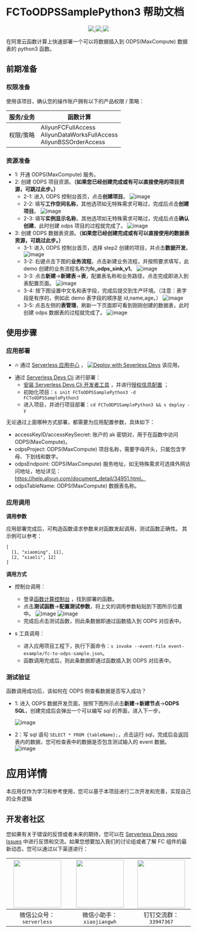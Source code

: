 # FCToODPSSamplePython3 帮助文档

<p align="center" class="flex justify-center">
    <a href="https://www.serverless-devs.com" class="ml-1">
    <img src="http://editor.devsapp.cn/icon?package=FCToODPSSamplePython3&type=packageType">
  </a>
  <a href="http://www.devsapp.cn/details.html?name=FCToODPSSamplePython3" class="ml-1">
    <img src="http://editor.devsapp.cn/icon?package=FCToODPSSamplePython3&type=packageVersion">
  </a>
  <a href="http://www.devsapp.cn/details.html?name=FCToODPSSamplePython3" class="ml-1">
    <img src="http://editor.devsapp.cn/icon?package=FCToODPSSamplePython3&type=packageDownload">
  </a>
</p>

<description>

在阿里云函数计算上快速部署一个可以将数据插入到 ODPS(MaxCompute) 数据表的 python3 函数。

</description>


## 前期准备

### 权限准备

使用该项目，确认您的操作账户拥有以下的产品权限 / 策略：


| 服务/业务 | 函数计算 |     
| --- |  --- |   
| 权限/策略 | AliyunFCFullAccess</br>AliyunDataWorksFullAccess</br>AliyunBSSOrderAccess |     


### 资源准备

  * 1: 开通 ODPS(MaxCompute) 服务。
  * 2: 创建 ODPS 项目资源。**（如果您已经创建完成或有可以直接使用的项目资源，可跳过此步。）**
    * 2-1: 进入 ODPS 控制台首页，点击**创建项目**。
    ![image](http://git.cn-hangzhou.oss-cdn.aliyun-inc.com/uploads/serverless/serverless-solutions/52a09da0785fa1a473953c2a3598d57c/image.png)
    * 2-2: 填写**工作空间名称**，其他选项如无特殊需求可略过，完成后点击**创建项目**。 
    ![image](http://git.cn-hangzhou.oss-cdn.aliyun-inc.com/uploads/serverless/serverless-solutions/eadd3641a31f7e03c3b6577f39e480c0/image.png)
    * 2-3: 填写**实例显示名称**，其他选项如无特殊需求可略过，完成后点击**确认创建**，此时创建 odps 项目的过程就完成了。
    ![image](http://git.cn-hangzhou.oss-cdn.aliyun-inc.com/uploads/serverless/serverless-solutions/4c0669d9eadb8cb1706294e21eb35920/image.png)
  * 3: 创建 ODPS 数据表资源。**（如果您已经创建完成或有可以直接使用的数据表资源，可跳过此步。）**
    * 3-1: 进入 ODPS 控制台首页，选择 step2 创建的项目，并点击**数据开发**。
    ![image](http://git.cn-hangzhou.oss-cdn.aliyun-inc.com/uploads/serverless/serverless-solutions/4c122d3042ca9ebca83cb96df43081a8/image.png)
    * 3-2: 右键点击下图的**业务流程**，点击新建业务流程，并按照要求填写，此 demo 创建的业务流程名称为**fc_odps_sink_v1**。
    ![image](http://git.cn-hangzhou.oss-cdn.aliyun-inc.com/uploads/serverless/serverless-solutions/c704ead1235f64dc05d55ee032a224bf/image.png)
    * 3-3: 点击**新建**->**新建表**->**表**，配置表名称和业务路径，点击完成即进入到表配置页面。
    ![image](http://git.cn-hangzhou.oss-cdn.aliyun-inc.com/uploads/serverless/serverless-solutions/aa6d7c21f7923f5bc1e3b09e281ae9f6/image.png)
    * 3-4: 按下图设置中文名和表字段，完成后提交到生产环境。（注意：表字段是有序的，例如此 demo 表字段的顺序是 id,name,age。）
    ![image](http://git.cn-hangzhou.oss-cdn.aliyun-inc.com/uploads/serverless/serverless-solutions/4ddcba884fcb5247dbd5c222e781297d/image.png)
    * 3-5: 点击左侧的**表管理**，刷新一下页面即可看到刚刚创建的数据表，此时创建 odps 数据表的过程就完成了。
    ![image](http://git.cn-hangzhou.oss-cdn.aliyun-inc.com/uploads/serverless/serverless-solutions/4b33ca9d55e94007c9cfbfee73a418ac/image.png)

      

## 使用步骤
### 应用部署

<appcenter>

- :fire: 通过 [Serverless 应用中心](https://fcnext.console.aliyun.com/applications/create?template=FCToODPSSamplePython3) ，
[![Deploy with Severless Devs](https://img.alicdn.com/imgextra/i1/O1CN01w5RFbX1v45s8TIXPz_!!6000000006118-55-tps-95-28.svg)](https://fcnext.console.aliyun.com/applications/create?template=FCToODPSSamplePython3)  该应用。 

</appcenter>

- 通过 [Serverless Devs Cli](https://www.serverless-devs.com/serverless-devs/install) 进行部署：
    - [安装 Serverless Devs Cli 开发者工具](https://www.serverless-devs.com/serverless-devs/install) ，并进行[授权信息配置](https://www.serverless-devs.com/fc/config) ；
    - 初始化项目：`s init FCToODPSSamplePython3 -d FCToODPSSamplePython3`   
    - 进入项目，并进行项目部署：`cd FCToODPSSamplePython3 && s deploy -y`

</deploy>

无论通过上面哪种方式部署，都需要为应用配置参数，具体如下：
  * accessKeyID/accessKeySecret: 账户的 ak 密钥对，用于在函数中访问 ODPS(MaxCompute)。
  * odpsProject: ODPS(MaxCompute) 项目名称，需要字母开头，只能包含字母、下划线和数字。
  * odpsEndpoint: ODPS(MaxCompute) 服务地址，如无特殊需求可选择外网访问地址，地址详见：https://help.aliyun.com/document_detail/34951.html。
  * odpsTableName: ODPS(MaxCompute) 数据表名称。

### 应用调用
**调用参数**

应用部署完成后，可构造函数请求参数来对函数发起调用，测试函数正确性。 其示例可以参考：
```
[
  [1, "xiaoming", 11],
  [2, "xiaoli", 12]
]
```

**调用方式**
  * 控制台调用：
    * 登录[函数计算控制台](https://fcnext.console.aliyun.com/cn-hangzhou/services) ，找到部署的函数。
    * 点击**测试函数**->**配置测试参数**，将上文的调用参数粘贴到下图所示位置中。
    ![image](http://git.cn-hangzhou.oss-cdn.aliyun-inc.com/uploads/serverless/serverless-solutions/b3f16886253f68b5893c4a353ffcb6f6/image.png)
    ![image](http://git.cn-hangzhou.oss-cdn.aliyun-inc.com/uploads/serverless/serverless-solutions/c6776a5a7bbd3d955e4612a0b7f59c79/image.png)
    * 完成后点击测试函数，则此条数据即通过函数插入到 ODPS 对应表中。
  
  * s 工具调用：
    * 进入应用项目工程下，执行下面命令：`s invoke --event-file event-example/fc-to-odps-sample.json`。
    * 函数调用完成后，则此条数据即通过函数插入到 ODPS 对应表中。

<appdetail id="flushContent">

### 测试验证
函数调用成功后，该如何在 ODPS 侧查看数据是否写入成功？
  * 1: 进入 ODPS 数据开发页面，按照下图所示点击**新建**->**新建节点**->**ODPS SQL**，创建完成后会弹出一个可以编写 sql 的界面，进入下一步。
   
    ![image](http://git.cn-hangzhou.oss-cdn.aliyun-inc.com/uploads/serverless/serverless-solutions/d5f223b0484c1cb91b6b9a25ea6ec9e0/image.png)
  * 2：写 sql 语句 `SELECT * FROM {tableName};`，点击运行 sql，完成后会返回表内的数据，您可检查表中的数据是否包含测试输入的 event 数据。
   ![image](http://git.cn-hangzhou.oss-cdn.aliyun-inc.com/uploads/serverless/serverless-solutions/618742477e1b8a22fa953ab93381b8f1/image.png)
  

<appdetail id="flushContent">

# 应用详情

本应用仅作为学习和参考使用，您可以基于本项目进行二次开发和完善，实现自己的业务逻辑


</appdetail>

<devgroup>

## 开发者社区

您如果有关于错误的反馈或者未来的期待，您可以在 [Serverless Devs repo Issues](https://github.com/serverless-devs/serverless-devs/issues) 中进行反馈和交流。如果您想要加入我们的讨论组或者了解 FC 组件的最新动态，您可以通过以下渠道进行：

<p align="center">

| <img src="https://serverless-article-picture.oss-cn-hangzhou.aliyuncs.com/1635407298906_20211028074819117230.png" width="130px" > | <img src="https://serverless-article-picture.oss-cn-hangzhou.aliyuncs.com/1635407044136_20211028074404326599.png" width="130px" > | <img src="https://serverless-article-picture.oss-cn-hangzhou.aliyuncs.com/1635407252200_20211028074732517533.png" width="130px" > |
|--- | --- | --- |
| <center>微信公众号：`serverless`</center> | <center>微信小助手：`xiaojiangwh`</center> | <center>钉钉交流群：`33947367`</center> | 

</p>

</devgroup>